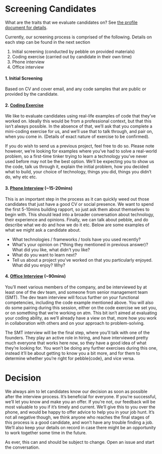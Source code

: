 # Screening Candidates

What are the traits that we evaluate candidates on? See [the profile document for details](/great-people/hiring-great-talent/developer/profile.md).

Currently, our screening process is comprised of the following. Details on each step can be found in the next section

1. Initial screening (conducted by pebble on provided materials)
2. Coding exercise (carried out by candidate in their own time)
3. Phone interview
4. Office interview

#### 1. Initial Screening

Based on CV and cover email, and any code samples that are public or provided by the candidate.

#### 2. [Coding Exercise](/great-people/hiring-great-talent/developer/process/02-code-test.md)

We like to evaluate candidates using real-life examples of code that they’ve worked on. Ideally this would be from a professional context, but that this isn’t always possible. In the absence of that, we’ll ask that you complete a mini-coding exercise for us, and we’ll use that to talk through, and pair on, when you come in. (Details of exact nature of exercise to be confirmed).

If you do wish to send us a previous project, feel free to do so. Please note however, we’re looking for examples where you’ve had to solve a real-world problem, so a first-time tinker trying to learn a technology you’ve never used before may not be the best option. We’ll be expecting you to show us the code, talk us through it, explain the initial problem, how you decided what to build, your choice of technology, things you did, things you didn’t do, why etc etc.

#### 3. [Phone Interview](/great-people/hiring-great-talent/developer/process/03-phone-interview.md) (~15-20mins)

This is an important step in the process as it can quickly weed out those candidates that just have a good CV or social presence. We want to spend the first 5-10mins building rapport, so just ask them about themselves to begin with. This should lead into a broader conversation about technology, their experience and opinions. Finally, we can talk about pebble, and do describe what we do and how we do it etc. Below are some examples of what we might ask a candidate about.

* What technologies / frameworks / tools have you used recently?
* What's your opinion on (*thing they mentioned in previous answer)? What did you like, what didn't you like?
* What do you want to learn next?
* Tell us about a project you've worked on that you particularly enjoyed. What did you enjoy? Why?

#### 4. [Office Interview](/great-people/hiring-great-talent/developer/process/how-to-measure.md) (~90mins)

You’ll meet various members of the company, and be interviewed by at least one of the dev team, and someone from senior management team (SMT). The dev team interview will focus further on your functional competencies, including the code example mentioned above. You will also do some pairing during this session, either on the code exercise we set you, or on something that we’re working on atm. This bit isn’t aimed at evaluating your coding ability, as we’ll already have a view on that, more how you work in collaboration with others and on your approach to problem-solving.

The SMT interview will be the final step, where you’ll talk with one of the founders. They play an active role in hiring, and have interviewed pretty much everyone that works here now, so they have a good idea of what they’re looking for. You won’t be doing any further exercises during this one, instead it’ll be about getting to know you a bit more, and for them to determine whether you’re right for pebble{code}, and vice versa.

# Decision

We always aim to let candidates know our decision as soon as possible after the interview process. It’s beneficial for everyone. If you’re successful, we’ll let you know and make you an offer. If you’re not, our feedback will be most valuable to you if it’s timely and current. We’ll give this to you over the phone, and would be happy to offer advice to help you in your job hunt. It’s not all negative though, we think anyone who reaches the final stages of this process is a good candidate, and won’t have any trouble finding a job. We’ll also keep your details on record in case there might be an opportunity to work together some time in the future.

As ever, this can and should be subject to change. Open an issue and start the conversation.
